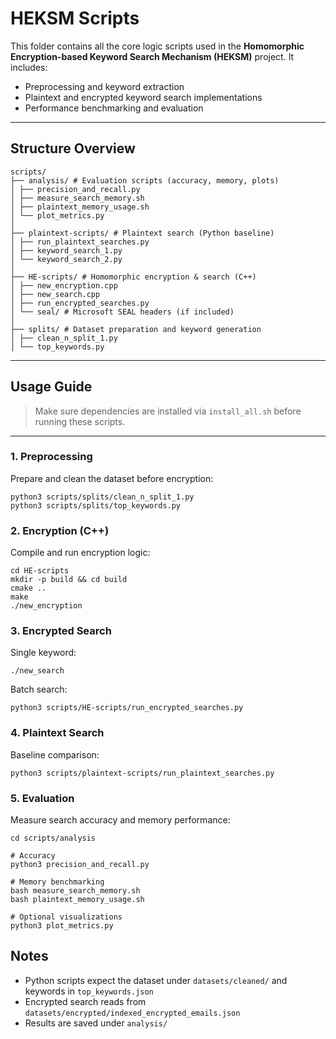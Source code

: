 # HEKSM Scripts

This folder contains all the core logic scripts used in the **Homomorphic Encryption-based Keyword Search Mechanism (HEKSM)** project. It includes:

- Preprocessing and keyword extraction
- Plaintext and encrypted keyword search implementations
- Performance benchmarking and evaluation

---

## Structure Overview

```
scripts/
├── analysis/ # Evaluation scripts (accuracy, memory, plots)
│ ├── precision_and_recall.py
│ ├── measure_search_memory.sh
│ ├── plaintext_memory_usage.sh
│ └── plot_metrics.py
│
├── plaintext-scripts/ # Plaintext search (Python baseline)
│ ├── run_plaintext_searches.py
│ ├── keyword_search_1.py
│ └── keyword_search_2.py
│
├── HE-scripts/ # Homomorphic encryption & search (C++)
│ ├── new_encryption.cpp
│ ├── new_search.cpp
│ ├── run_encrypted_searches.py
│ └── seal/ # Microsoft SEAL headers (if included)
│
├── splits/ # Dataset preparation and keyword generation
│ ├── clean_n_split_1.py
│ └── top_keywords.py

```

---

## Usage Guide

> Make sure dependencies are installed via `install_all.sh` before running these scripts.

---

### 1. Preprocessing

Prepare and clean the dataset before encryption:

```
python3 scripts/splits/clean_n_split_1.py
python3 scripts/splits/top_keywords.py
```

### 2. Encryption (C++)

Compile and run encryption logic:

```
cd HE-scripts
mkdir -p build && cd build
cmake ..
make
./new_encryption
```

### 3. Encrypted Search

Single keyword:

```
./new_search
```

Batch search:

```
python3 scripts/HE-scripts/run_encrypted_searches.py
```

### 4. Plaintext Search

Baseline comparison:

```
python3 scripts/plaintext-scripts/run_plaintext_searches.py
```

### 5. Evaluation

Measure search accuracy and memory performance:

```
cd scripts/analysis

# Accuracy
python3 precision_and_recall.py

# Memory benchmarking
bash measure_search_memory.sh
bash plaintext_memory_usage.sh

# Optional visualizations
python3 plot_metrics.py

```

## Notes

* Python scripts expect the dataset under `datasets/cleaned/` and keywords in `top_keywords.json`
* Encrypted search reads from `datasets/encrypted/indexed_encrypted_emails.json`
* Results are saved under `analysis/`

